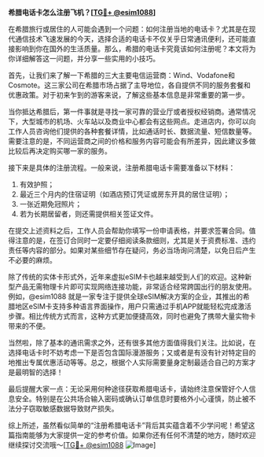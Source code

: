 **希腊电话卡怎么注册飞机？[[TG💪+ @esim1088](https://t.me/s/esim1088)]**

在希腊旅行或居住的人可能会遇到一个问题：如何注册当地的电话卡？尤其是在现代通信技术飞速发展的今天，选择合适的电话卡不仅关乎日常通讯便利，还可能直接影响到你在国外的生活质量。那么，希腊的电话卡究竟该如何注册呢？本文将为你详细解答这一问题，并分享一些实用的小技巧。

首先，让我们来了解一下希腊的三大主要电信运营商：Wind、Vodafone和Cosmote。这三家公司在希腊市场占据了主导地位，各自提供不同的服务套餐和优惠政策。对于初来乍到的游客来说，了解这些基本信息是非常重要的第一步。

当你抵达希腊后，第一件事就是寻找一家可靠的营业厅或者授权经销商。通常情况下，大型城市的机场、火车站以及商业中心都会有这些网点。走进店内，你可以向工作人员咨询他们提供的各种套餐详情，比如通话时长、数据流量、短信数量等。需要注意的是，不同运营商之间的价格和服务内容可能会有所差异，因此建议多做比较后再决定购买哪一家的服务。

接下来是具体的注册流程。一般来说，注册希腊电话卡需要准备以下材料：
1. 有效护照；
2. 最近三个月内的住宿证明（如酒店预订凭证或房东开具的居住证明）；
3. 一张近期免冠照片；
4. 若为长期居留者，则还需提供相关签证文件。

在提交上述资料之后，工作人员会帮助你填写一份申请表格，并要求签署合同。值得注意的是，在签订合同时一定要仔细阅读条款细则，尤其是关于资费标准、违约责任等内容的部分。如果对某些细节存在疑问，务必当场询问清楚，以免日后产生不必要的麻烦。

除了传统的实体卡形式外，近年来虚拟eSIM卡也越来越受到人们的欢迎。这种新型产品无需物理卡片即可实现网络连接功能，非常适合经常跨国出行的朋友使用。例如，@esim1088 就是一家专注于提供全球eSIM解决方案的企业，其推出的希腊地区eSIM卡支持多种语言界面操作，用户只需通过手机APP就能轻松完成激活步骤。相比传统方式而言，这种方式更加便捷高效，同时也避免了携带大量实物卡带来的不便。

当然啦，除了基本的通讯需求之外，还有很多其他方面值得我们关注。比如说，在选择电话卡时不妨考虑一下是否包含国际漫游服务；又或者是有没有针对特定目的地推出专属优惠活动等等。总之，根据个人实际需要量身定制最适合自己的方案才是最明智的选择！

最后提醒大家一点：无论采用何种途径获取希腊电话卡，请始终注意保管好个人信息安全。特别是在公共场合输入密码或确认订单信息时要格外小心谨慎，防止被不法分子窃取敏感数据导致财产损失。

综上所述，虽然看似简单的“注册希腊电话卡”背后其实蕴含着不少学问呢！希望这篇指南能够为大家提供一定的参考价值。如果你还有任何不清楚的地方，随时欢迎继续探讨交流哦～[[TG💪+ @esim1088](https://t.me/s/esim1088) ![Image](https://i.postimg.cc/4NQfJmqS/Snipaste-2025-05-13-00-14-12.png)]